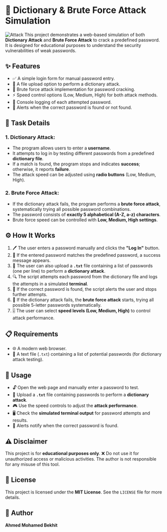 # 🔐 Dictionary & Brute Force Attack Simulation
![Attack](https://github.com/ahmedmohamedbekhit1/Information_Security_Mangment/blob/main/Task1/PasswordAttackSimulation.gif)
This project demonstrates a web-based simulation of both **Dictionary Attack** and **Brute Force Attack** to crack a predefined password. It is designed for educational purposes to understand the security vulnerabilities of weak passwords.

## ✨ Features

- ✅ A simple login form for manual password entry.
- 📂 A file upload option to perform a dictionary attack.
- 🔄 Brute force attack implementation for password cracking.
- ⚡ Speed control options (Low, Medium, High) for both attack methods.
- 📝 Console logging of each attempted password.
- 🔔 Alerts when the correct password is found or not found.

## 📌 Task Details

### 1. Dictionary Attack:
- The program allows users to enter a **username**.
- It attempts to log in by testing different passwords from a predefined **dictionary file**.
- If a match is found, the program stops and indicates **success**; otherwise, it reports **failure**.
- The attack speed can be adjusted using **radio buttons** (Low, Medium, High).

### 2. Brute Force Attack:
- If the dictionary attack fails, the program performs a **brute force attack**, systematically trying all possible password combinations.
- The password consists of **exactly 5 alphabetical (A-Z, a-z) characters**.
- Brute force speed can be controlled with **Low, Medium, High settings**.

## ⚙️ How It Works

1. 🖊️ The user enters a password manually and clicks the **"Log In"** button.
2. 🎯 If the entered password matches the predefined password, a success message appears.
3. 📄 The user can also upload a **`.txt`** file containing a list of passwords (one per line) to perform a **dictionary attack**.
4. 🔍 The script attempts each password from the dictionary file and logs the attempts in a simulated **terminal**.
5. 🛑 If the correct password is found, the script alerts the user and stops further attempts.
6. 🚀 If the dictionary attack fails, the **brute force attack** starts, trying all possible 5-letter passwords systematically.
7. 🎚️ The user can select **speed levels (Low, Medium, High)** to control attack performance.

## 📋 Requirements

- 🌐 A modern web browser.
- 📑 A text file (`.txt`) containing a list of potential passwords (for dictionary attack testing).

## 🚀 Usage

- 🔓 Open the web page and manually enter a password to test.
- 📂 Upload a **`.txt`** file containing passwords to perform a **dictionary attack**.
- 🎮 Use the speed controls to adjust the **attack performance**.
- 🖥️ Check the **simulated terminal output** for password attempts and results.
- 📢 Alerts notify when the correct password is found.

## ⚠️ Disclaimer

This project is for **educational purposes only**. ❌ Do not use it for unauthorized access or malicious activities. The author is not responsible for any misuse of this tool.

## 📜 License

This project is licensed under the **MIT License**. See the `LICENSE` file for more details.

## 👤 Author

**Ahmed Mohamed Bekhit**

